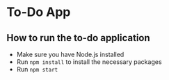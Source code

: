 # To-Do App

## How to run the to-do application

- Make sure you have Node.js installed
- Run `npm install` to install the necessary packages
- Run `npm start`
